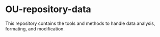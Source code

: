 # OU-repository-data
This repository contains the tools and methods to handle data analysis, formating, and modification.

